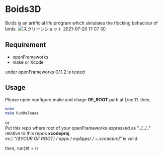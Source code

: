 # Boids3D
Boids is an artificial life program which simulates the flocking behaciour of birds.
![スクリーンショット 2021-07-20 17 07 30](https://user-images.githubusercontent.com/87483306/126335536-e2d4aa4d-be95-45e3-9db8-21091c43679a.png)


## Requirement
* openFrameworks
* make or Xcode

under openFrameworks 0.11.2 is tested

## Usage
Please open configure.make and chage **OF_ROOT** path at Line.11.
then, 
```bash
make
make RunRelease
```
or <br>
Put this repo where root of your openFrameworks expressed as "../../.." relative to this repos **xcodeproj**.<br>
ex.) *"($YOUR OF ROOT) / apps / myApps/ <this repo> / ~.xcodeproj"* is valid.
  
then, run(⌘ + r)

